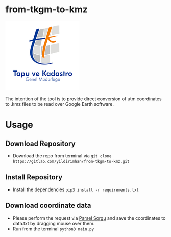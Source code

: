 # from-tkgm-to-kmz

![alt text](img/tkgm.png "TKGM")

The intention of the tool is to provide direct conversion of utm coordinates to .kmz files to be read over Google Earth software.

# Usage

## Download Repository
- Download the repo from terminal via `git clone https://gitlab.com/yildirimhan/from-tkgm-to-kmz.git`

## Install Repository
- Install the dependencies `pip3 install -r requirements.txt`

## Download coordinate data
- Please perform the request via [Parsel Sorgu](https://parselsorgu.tkgm.gov.tr/) and save the coordinates to data.txt by dragging mouse over them.
- Run from the terminal `python3 main.py`

